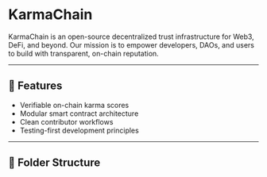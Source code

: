 # KarmaChain

KarmaChain is an open-source decentralized trust infrastructure for Web3, DeFi, and beyond. Our mission is to empower developers, DAOs, and users to build with transparent, on-chain reputation.

---

## 🚀 Features

- Verifiable on-chain karma scores
- Modular smart contract architecture
- Clean contributor workflows
- Testing-first development principles

---

## 🧱 Folder Structure

